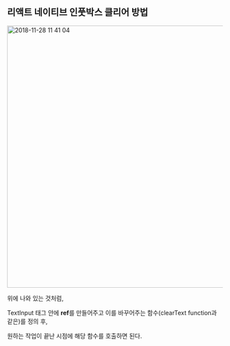 ## 리액트 네이티브 인풋박스 클리어 방법

<img width="612" alt="2018-11-28 11 41 04" src="https://user-images.githubusercontent.com/39458555/49125289-e7d85a00-f302-11e8-940b-e555107d7318.png">

위에 나와 있는 것처럼,

TextInput 태그 안에 **ref**를 만들어주고 이를 바꾸어주는 함수(clearText function과 같은)를 정의 후,

원하는 작업이 끝난 시점에 해당 함수를 호출하면 된다.